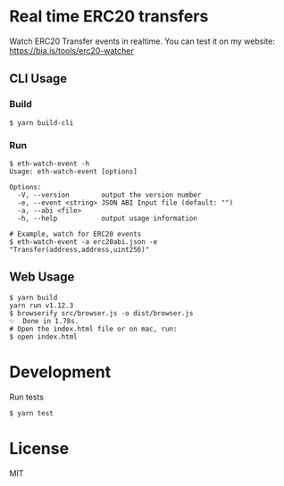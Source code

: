 # Real time ERC20 transfers

Watch ERC20 Transfer events in realtime. You can test it on my website: https://bia.is/tools/erc20-watcher

## CLI Usage

### Build

```shell
$ yarn build-cli
```

### Run

```shell
$ eth-watch-event -h
Usage: eth-watch-event [options]

Options:
  -V, --version        output the version number
  -e, --event <string> JSON ABI Input file (default: "")
  -a, --abi <file>
  -h, --help           output usage information

# Example, watch for ERC20 events
$ eth-watch-event -a erc20abi.json -e "Transfer(address,address,uint256)"
```

## Web Usage

```shell
$ yarn build
yarn run v1.12.3
$ browserify src/browser.js -o dist/browser.js
✨  Done in 1.78s.
# Open the index.html file or on mac, run:
$ open index.html
```

# Development

Run tests

```shell
$ yarn test
```

# License

MIT

